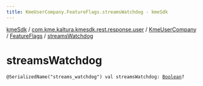 ```yaml
---
title: KmeUserCompany.FeatureFlags.streamsWatchdog - kmeSdk
---
```


[kmeSdk](../../../index.html) / [com.kme.kaltura.kmesdk.rest.response.user](../../index.html) / [KmeUserCompany](../index.html) / [FeatureFlags](index.html) / [streamsWatchdog](./streams-watchdog.html)

# streamsWatchdog

`@SerializedName("streams_watchdog") val streamsWatchdog: `[`Boolean`](https://kotlinlang.org/api/latest/jvm/stdlib/kotlin/-boolean/index.html)`?`